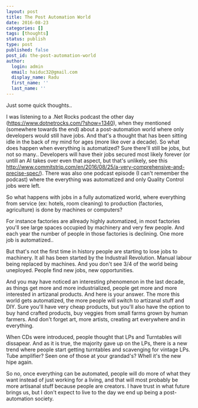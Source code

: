 ```yaml
---
layout: post
title: The Post Automation World
date: 2016-08-23
categories: []
tags: [thoughts]
status: publish
type: post
published: false
post_id: the-post-automation-world
author:
  login: admin
  email: haiduc32@gmail.com
  display_name: Radu
  first_name: ''
  last_name: '' 
---
```


Just some quick thoughts..

I was listening to a .Net Rocks podcast the other day (https://www.dotnetrocks.com/?show=1340), when they mentioned (somewhere towards the end) about a post-automation world where only developers would still have jobs. And that's a thought that has been sitting idle in the back of my mind for ages (more like over a decade). So what does happen when everything is automatized? Sure there'll still be jobs, but not so many.. Developers will have their jobs secured most likely forever (or untill an AI takes over even that aspect, but that's unlikely, see this http://www.commitstrip.com/en/2016/08/25/a-very-comprehensive-and-precise-spec/). There was also one podcast episode (I can't remember the podcast) where the everything was automatized and only Quality Control jobs were left.

So what happens with jobs in a fully automatized world, where everything from service (ex: hotels, room cleaning) to production (factories, agriculture) is done by machines or computers?

For instance factories are allready highly automatized, in most factories you'll see large spaces occupied by machinery and very few people. And each year the number of people in those factories is declining. One more job is automatized..

But that's not the first time in history people are starting to lose jobs to machinery. It all has been started by the Industrail Revolution. Manual labour being replaced by machines. And you don't see 3/4 of the world being uneployed. People find new jobs, new opportunities.

And you may have noticed an interesting phenomenon in the last decade, as things get more and more industrialized, people get more and more interested in artizanal products. And here is your answer. The more this world gets automatized, the more people will switch to artizanal stuff and DIY. Sure you'll have very cheap products, but you'll also have the option to buy hand crafted products, buy veggies from small farms grown by human farmers. And don't forget art, more artists, creating art everywhere and in everything.

When CDs were introduced, people thought that LPs and Turntables will dissapear. And as it is true, the majority gave up on the LPs, there is a new trend where people start getting turntables and scavenging for vintage LPs. Tube amplifier? Seen one of those at your grandad's? Whell it's the new hipe again.

So no, once everything can be automated, people will do more of what they want instead of just working for a living, and that will most probably be more artisanal stuff because people are creators. I have trust in what future brings us, but I don't expect to live to the day we end up being a post-automation society.
